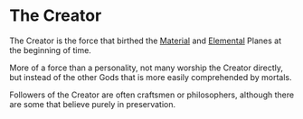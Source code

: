 # The Creator

The Creator is the force that birthed the [Material](/Planes/Material_Plane.md) and [Elemental](/Planes/Elemental_Planes.md) Planes at the beginning of time.

More of a force than a personality, not many worship the Creator directly, but instead of the other Gods that is more easily comprehended by mortals.

Followers of the Creator are often craftsmen or philosophers, although there are some that believe purely in preservation.
